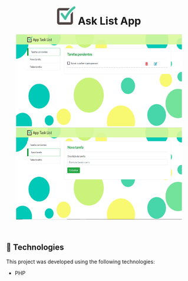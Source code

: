 <h1 align="center">
  <img  src="https://github.com/JesseTrainee/lista_tarefas/blob/master/app_lista_tarefas_public/img/check-list-icon.png" width="50" height="50">   
  Ask List App
</h1>

<p align="center">
  <img src="https://github.com/JesseTrainee/lista_tarefas/blob/master/.github/task-list-1.png" width="450" height="250px" alt="print-app" />

  <img  src="https://github.com/JesseTrainee/lista_tarefas/blob/master/.github/task-list-2.png" width="450" height="250px" alt="print-app">   
</p>

<br>

## 🧪 Technologies

This project was developed using the following technologies:

- PHP

